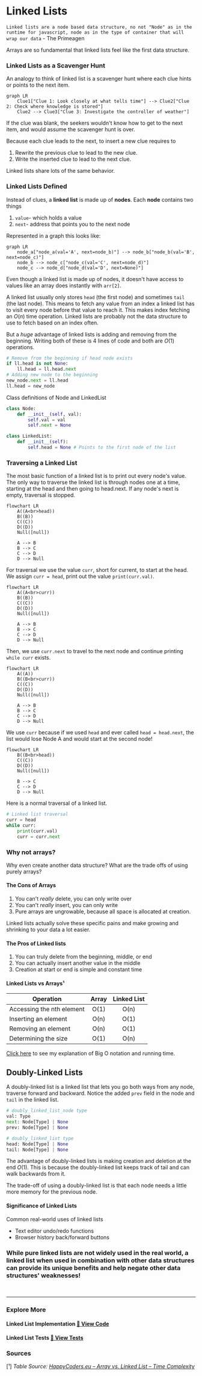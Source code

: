 # Linked Lists 

`Linked lists are a node based data structure, no not "Node" as in the runtime for javascript, node as in the type of container that will wrap our data` - The Primeagen

Arrays are so fundamental that linked lists feel like the first data structure.

### Linked Lists as a Scavenger Hunt

An analogy to think of linked list is a scavenger hunt where each clue hints or points to the next item. 

```mermaid
graph LR
    Clue1["Clue 1: Look closely at what tells time"] --> Clue2["Clue 2: Check where knowledge is stored"]
    Clue2 --> Clue3["Clue 3: Investigate the controller of weather"]
```

If the clue was blank, the seekers wouldn't know how to get to the next item, and would assume the scavenger hunt is over.

Because each clue leads to the next, to insert a new clue requires to

1. Rewrite the previous clue to lead to the new clue.
2. Write the inserted clue to lead to the next clue.

Linked lists share lots of the same behavior.

### Linked Lists Defined

Instead of clues, a **linked list** is made up of **nodes**. Each **node** contains two things
1. `value`- which holds a value 
2. `next`- address that points you to the next node

Represented in a graph this looks like:

```mermaid
graph LR
    node_a["node_a(val='A', next=node_b)"] --> node_b["node_b(val='B', next=node_c)"]
    node_b --> node_c["node_c(val='C', next=node_d)"]
    node_c --> node_d["node_d(val='D', next=None)"]
```

Even though a linked list is made up of nodes, it doesn't have access to values like an array does instantly with `arr[2]`. 

A linked list usually only stores `head` (the first node) and sometimes `tail` (the last node). This means to fetch any value from an index a linked list has to visit every node before that value to reach it. This makes index fetching an $O(n)$ time operation. Linked lists are probably not the data structure to use to fetch based on an index often.

But a *huge* advantage of linked lists is adding and removing from the beginning. Writing both of these is 4 lines of code and both are $O(1)$ operations. 

```python
# Remove from the beginning if head node exists
if ll.head is not None:
    ll.head = ll.head.next
# Adding new node to the beginning
new_node.next = ll.head
ll.head = new_node
```

Class definitions of Node and LinkedList
```python
class Node:
    def __init__(self, val):
        self.val = val
        self.next = None

class LinkedList:
    def __init__(self):
        self.head = None # Points to the first node of the list
```

### Traversing a Linked List

The most basic function of a linked list is to print out every node's value. The only way to traverse the linked list is through nodes one at a time, starting at the head and then going to head.next. If any node's next is empty, traversal is stopped.

```mermaid
flowchart LR
    A((A<br>head))
    B((B))
    C((C))
    D((D))
    Null([null])

    A --> B
    B --> C
    C --> D
    D --> Null
```

For traversal we use the value `curr`, short for current, to start at the head. We assign `curr = head`, print out the value `print(curr.val)`.

```mermaid
flowchart LR
    A((A<br>curr))
    B((B))
    C((C))
    D((D))
    Null([null])

    A --> B
    B --> C
    C --> D
    D --> Null
```
Then, we use `curr.next` to travel to the next node and continue printing `while curr` exists.

```mermaid
flowchart LR
    A((A))
    B((B<br>curr))
    C((C))
    D((D))
    Null([null])

    A --> B
    B --> C
    C --> D
    D --> Null
```

We use `curr` because if we used `head` and ever called `head = head.next`, the list would lose Node A and would start at the second node!

```mermaid
flowchart LR
    B((B<br>head))
    C((C))
    D((D))
    Null([null])

    B --> C
    C --> D
    D --> Null
```

Here is a normal traversal of a linked list.

```python
# Linked list traversal
curr = head
while curr:
    print(curr.val)
    curr = curr.next
```

### Why not arrays?

Why even create another data structure? What are the trade offs of using purely arrays?

#### The Cons of Arrays
1. You can't *really* delete, you can only write over
2. You can't *really* insert, you can only write
3. Pure arrays are ungrowable, because all space is allocated at creation.

Linked lists actually solve these specific pains and make growing and shrinking to your data a lot easier.

#### The Pros of Linked lists
1. You can truly delete from the beginning, middle, or end
2. You can actually insert another value in the middle
3. Creation at start or end is simple and constant time

#### Linked Lists vs Arrays¹

| Operation                   | Array | Linked List |
|-----------------------------|:-----:|:-----------:|
| Accessing the nth element   | O(1)  | O(n)        |
| Inserting an element        | O(n)  | O(1)        |
| Removing an element         | O(n)  | O(1)        |
| Determining the size        | O(1)  | O(n)        |

[Click here](running_time.md) to see my explanation of Big O notation and running time.

## Doubly-Linked Lists

A doubly-linked list is a linked list that lets you go both ways from any node, traverse forward and backward. Notice the added `prev` field in the node and `tail` in the linked list.

```python
# doubly_linked_list_node type
val: Type
next: Node[Type] | None
prev: Node[Type] | None

# doubly_linked_list type
head: Node[Type] | None
tail: Node[Type] | None
```

The advantage of doubly-linked lists is making creation and deletion at the end $O(1)$. This is because the doubly-linked list keeps track of tail and can walk backwards from it.

The trade-off of using a doubly-linked list is that each node needs a little more memory for the previous node.

#### Significance of Linked Lists

Common real-world uses of linked lists
- Text editor undo/redo functions
- Browser history back/forward buttons

### While pure linked lists are not widely used in the real world, a linked list when used in combination with other data structures can provide its unique benefits and help negate other data structures' weaknesses!

<br />

--- 

### Explore More
#### Linked List Implementation [📄 View Code](../../data_structures/linked_list.py)

#### Linked List Tests  [📝 View Tests](../../tests/data_structures/test_linked_lists.py)

### Sources

 [¹] _Table Source: [HappyCoders.eu – Array vs. Linked List – Time Complexity](https://www.happycoders.eu/algorithms/array-vs-linked-list/#time-complexity-overview)_


